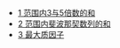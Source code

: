 - [1 范围内3与5倍数的和](https://projecteuler.net/problem=1)
- [2 范围内斐波那契数列的和](https://projecteuler.net/problem=2)
- [3 最大质因子](https://projecteuler.net/problem=3)
